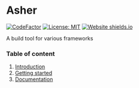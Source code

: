 # Asher
[![CodeFactor](https://www.codefactor.io/repository/github/fluid-tech/asher/badge)](https://www.codefactor.io/repository/github/fluid-tech/asher) 
[![License: MIT](https://img.shields.io/badge/License-MIT-yellow.svg)](https://opensource.org/licenses/MIT) [![Website shields.io](https://img.shields.io/website-up-down-green-red/http/shields.io.svg)](http://shields.io/)


A build tool for various frameworks

### Table of content
1. [Introduction]()
2. [Getting started]()
3. [Documentation]()
